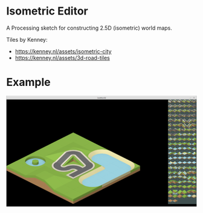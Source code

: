 # Isometric Editor

A Processing sketch for constructing 2.5D (isometric) world maps. 

Tiles by Kenney:
- https://kenney.nl/assets/isometric-city
- https://kenney.nl/assets/3d-road-tiles

# Example
![Isometric world](https://github.com/ss73/IsometricEditor/blob/master/screenshot.png?raw=true)

